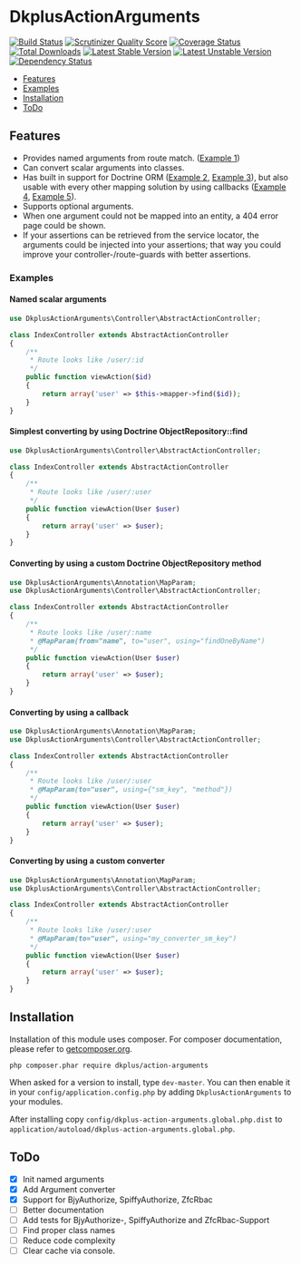 # DkplusActionArguments

[![Build Status](https://travis-ci.org/UFOMelkor/DkplusActionArguments.png?branch=master)](https://travis-ci.org/UFOMelkor/DkplusActionArguments)
[![Scrutinizer Quality Score](https://scrutinizer-ci.com/g/UFOMelkor/DkplusActionArguments/badges/quality-score.png?s=a9e9cbfa015fd67828ac146e9cffdb9609db0ecd)](https://scrutinizer-ci.com/g/UFOMelkor/DkplusActionArguments/)
[![Coverage Status](https://coveralls.io/repos/UFOMelkor/DkplusActionArguments/badge.png?branch=master)](https://coveralls.io/r/UFOMelkor/DkplusActionArguments)
[![Total Downloads](https://poser.pugx.org/dkplus/action-arguments/downloads.png)](https://packagist.org/packages/dkplus/action-arguments)
[![Latest Stable Version](https://poser.pugx.org/dkplus/action-arguments/v/stable.png)](https://packagist.org/packages/dkplus/action-arguments)
[![Latest Unstable Version](https://poser.pugx.org/dkplus/action-arguments/v/unstable.png)](https://packagist.org/packages/dkplus/action-arguments)
[![Dependency Status](https://www.versioneye.com/user/projects/52719dd6632bac71fe000146/badge.png)](https://www.versioneye.com/user/projects/52719dd6632bac71fe000146)

 - [Features](#features)
 - [Examples](#examples)
 - [Installation](#installation)
 - [ToDo](#todo)

## Features

 - Provides named arguments from route match. ([Example 1](#named-scalar-arguments))
 - Can convert scalar arguments into classes.
 - Has built in support for Doctrine ORM
   ([Example 2](#simplest-converting-by-using-doctrine-objectrepositoryfind),
   [Example 3](#converting-by-using-a-custom-doctrine-objectrepository-method)),
   but also usable with every other mapping solution by using callbacks
   ([Example 4](#converting-by-using-a-callback), [Example 5](#converting-by-using-a-custom-converter)).
 - Supports optional arguments.
 - When one argument could not be mapped into an entity, a 404 error page could be shown.
 - If your assertions can be retrieved from the service locator, the arguments could be injected into your assertions; that
   way you could improve your controller-/route-guards with better assertions.

### Examples

#### Named scalar arguments

```php
use DkplusActionArguments\Controller\AbstractActionController;

class IndexController extends AbstractActionController
{
    /**
     * Route looks like /user/:id
     */
    public function viewAction($id)
    {
        return array('user' => $this->mapper->find($id));
    }
}
```

#### Simplest converting by using Doctrine ObjectRepository::find

```php
use DkplusActionArguments\Controller\AbstractActionController;

class IndexController extends AbstractActionController
{
    /**
     * Route looks like /user/:user
     */
    public function viewAction(User $user)
    {
        return array('user' => $user);
    }
}
```

#### Converting by using a custom Doctrine ObjectRepository method

```php
use DkplusActionArguments\Annotation\MapParam;
use DkplusActionArguments\Controller\AbstractActionController;

class IndexController extends AbstractActionController
{
    /**
     * Route looks like /user/:name
     * @MapParam(from="name", to="user", using="findOneByName")
     */
    public function viewAction(User $user)
    {
        return array('user' => $user);
    }
}
```

#### Converting by using a callback

```php
use DkplusActionArguments\Annotation\MapParam;
use DkplusActionArguments\Controller\AbstractActionController;

class IndexController extends AbstractActionController
{
    /**
     * Route looks like /user/:user
     * @MapParam(to="user", using={"sm_key", "method"})
     */
    public function viewAction(User $user)
    {
        return array('user' => $user);
    }
}
```

#### Converting by using a custom converter

```php
use DkplusActionArguments\Annotation\MapParam;
use DkplusActionArguments\Controller\AbstractActionController;

class IndexController extends AbstractActionController
{
    /**
     * Route looks like /user/:user
     * @MapParam(to="user", using="my_converter_sm_key")
     */
    public function viewAction(User $user)
    {
        return array('user' => $user);
    }
}
```

## Installation

Installation of this module uses composer. For composer documentation, please refer to
[getcomposer.org](http://getcomposer.org/).

`php composer.phar require dkplus/action-arguments`

When asked for a version to install, type `dev-master`. You can then enable it in your `config/application.config.php`
by adding `DkplusActionArguments` to your modules.

After installing copy `config/dkplus-action-arguments.global.php.dist` to
`application/autoload/dkplus-action-arguments.global.php`.

## ToDo

 - [x] Init named arguments
 - [x] Add Argument converter
 - [x] Support for BjyAuthorize, SpiffyAuthorize, ZfcRbac
 - [ ] Better documentation
 - [ ] Add tests for BjyAuthorize-, SpiffyAuthorize and ZfcRbac-Support
 - [ ] Find proper class names
 - [ ] Reduce code complexity
 - [ ] Clear cache via console.
